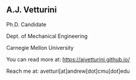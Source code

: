 ## A.J. Vetturini

Ph.D. Candidate

Dept. of Mechanical Engineering

Carnegie Mellon University

You can read more at: https://ajvetturini.github.io/

Reach me at: avetturi[at]andrew[dot]cmu[dot]edu

<!---
ajvetturini/ajvetturini is a ✨ special ✨ repository because its `README.md` (this file) appears on your GitHub profile.
You can click the Preview link to take a look at your changes.
--->
